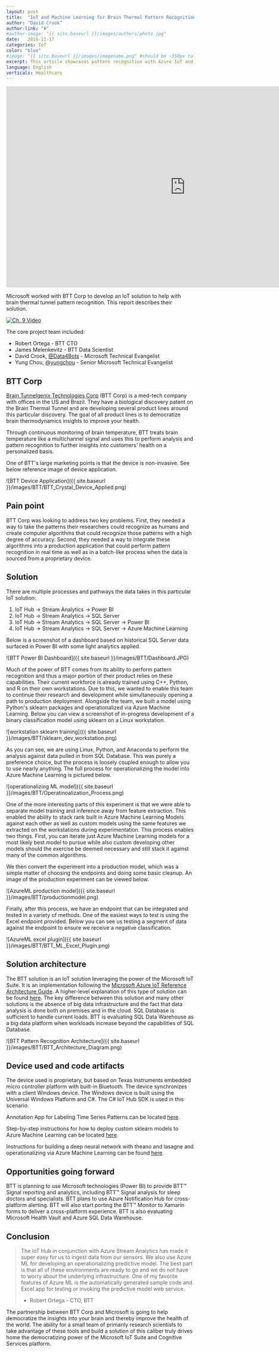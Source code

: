 ```yaml
---
layout: post
title:  "IoT and Machine Learning for Brain Thermal Pattern Recognition"
author: "David Crook"
author-link: "#"
#author-image: "{{ site.baseurl }}/images/authors/photo.jpg"
date:   2016-11-17
categories: IoT
color: "blue"
#image: "{{ site.baseurl }}/images/imagename.png" #should be ~350px tall
excerpt: This article showcases pattern recognition with Azure IoT and Machine Learning.
language: English
verticals: Healthcare
---
```



<iframe src="https://channel9.msdn.com/Shows/Microsoft-Technical-Case-Studies/Brain-Project/player" width="960" height="540" allowFullScreen frameBorder="0"></iframe>


Microsoft worked with BTT Corp to develop an IoT solution to help with brain thermal tunnel pattern recognition. This report describes their solution.

[![Ch. 9 Video]({{site.baseurl}}/images/BTT/Video_Picture.png)](https://www.youtube.com/watch?v=oPAqVDdNVQw&feature=youtu.be)


The core project team included:

- Robert Ortega - BTT CTO
- James Melenkevitz - BTT Data Scientist
- David Crook, [@Data4Bots](https://twitter.com/Data4Bots) - Microsoft Technical Evangelist
- Yung Chou, [@yungchou](https://twitter.com/yungchou) - Senior Microsoft Technical Evangelist



## BTT Corp ##
[Brain Tunnelgenix Technologies Corp](http://www.bttcorp.com/) (BTT Corp) is a med-tech company with offices in the US and Brazil.  They have a biological discovery patent on the Brain Thermal Tunnel and are developing several product lines around this particular discovery.  The goal of all product lines is to democratize brain thermodynamics insights to improve your health.

Through continuous monitoring of brain temperature, BTT treats brain temperature like a multichannel signal and uses this to perform analysis and pattern recognition to further insights into customers' health on a personalized basis.  

One of BTT's large marketing points is that the device is non-invasive.  See below reference image of device application.

![BTT Device Application]({{ site.baseurl }}/images/BTT/BTT_Crystal_Device_Applied.png)
 
## Pain point ##

BTT Corp was looking to address two key problems.  First, they needed a way to take the patterns their researchers could recognize as humans and create computer algorithms that could recognize those patterns with a high degree of accuracy.  Second, they needed a way to integrate these algorithms into a production application that could perform pattern recognition in real time as well as in a batch-like process when the data is sourced from a proprietary device.

 
## Solution ##

There are multiple processes and pathways the data takes in this particular IoT solution:

1. IoT Hub -> Stream Analytics -> Power BI
2. IoT Hub -> Stream Analytics -> SQL Server
2. IoT Hub -> Stream Analytics -> SQL Server -> Power BI
4. IoT Hub -> Stream Analytics -> SQL Server -> Azure Machine Learning

Below is a screenshot of a dashboard based on historical SQL Server data surfaced in Power BI with some light analytics applied.

![BTT Power BI Dashboard]({{ site.baseurl }}/images/BTT/Dashboard.JPG)

Much of the power of BTT comes from its ability to perform pattern recognition and thus a major portion of their product relies on these capabilities.  Their current workforce is already trained using C++, Python, and R on their own workstations.  Due to this, we wanted to enable this team to continue their research and development while simultaneously opening a path to production deployment.  Alongside the team, we built a model using Python's sklearn packages and operationalized via Azure Machine Learning.  Below you can view a screenshot of in-progress development of a binary classification model using sklearn on a Linux workstation. 

![workstation sklearn training]({{ site.baseurl }}/images/BTT/sklearn_dev_workstation.png)

As you can see, we are using Linux, Python, and Anaconda to perform the analysis against data pulled in from SQL Database.  This was purely a preference choice, but the process is loosely coupled enough to allow you to use nearly anything.  The full process for operationalizing the model into Azure Machine Learning is pictured below.

![operationalizing ML model]({{ site.baseurl }}/images/BTT/Operatinoalization_Process.png)

One of the more interesting parts of this experiment is that we were able to separate model training and inference away from feature extraction.  This enabled the ability to stack rank built in Azure Machine Learning Models against each other as well as custom models using the same features we extracted on the workstations during experimentation.  This process enables two things.  First, you can iterate just Azure Machine Learning models for a most likely best model to pursue while also custom developing other models should the exercise be deemed necessary and still stack it against many of the common algorithms.

We then convert the experiment into a production model, which was a simple matter of choosing the endpoints and doing some basic cleanup.  An image of the production experiment can be viewed below.

![AzureML production model]({{ site.baseurl }}/images/BTT/productionmodel.png)

Finally, after this process, we have an endpoint that can be integrated and tested in a variety of methods.  One of the easiest ways to test is using the Excel endpoint provided.  Below you can see us testing a segment of data against the endpoint to ensure we receive a negative classification.

![AzureML excel plugin]({{ site.baseurl }}/images/BTT/BTT_ML_Excel_Plugin.png)

## Solution architecture ##

The BTT solution is an IoT solution leveraging the power of the Microsoft IoT Suite.  It is an implementation following the [Microsoft Azure IoT Reference Architecture Guide](http://download.microsoft.com/download/A/4/D/A4DAD253-BC21-41D3-B9D9-87D2AE6F0719/Microsoft_Azure_IoT_Reference_Architecture.pdf).  A higher-level explanation of this type of solution can be found [here](https://channel9.msdn.com/Blogs/raw-tech/IOT-Analytics-Architecture-Whiteboard-with-David-Crook).  The key difference between this solution and many other solutions is the absence of big data infrastructure and the fact that data analysis is done both on premises and in the cloud.  SQL Database is sufficient to handle current loads.  BTT is evaluating SQL Data Warehouse as a big data platform when workloads increase beyond the capabilities of SQL Database.

![BTT Pattern Recognition Architecture]({{ site.baseurl }}/images/BTT/BTT_Architecture_Diagram.png)

## Device used and code artifacts ##

The device used is proprietary, but based on Texas Instruments embedded micro controller platform with built-in Bluetooth.  The device synchronizes with a client Windows device.  The Windows device is built using the Universal Windows Platform and C#.  The C# IoT Hub SDK is used in this scenario.

Annotation App for Labeling Time Series Patterns can be located [here](https://github.com/drcrook1/ML_Annotations). 

Step-by-step instructions for how to deploy custom sklearn models to Azure Machine Learning can be located [here](http://dacrook.com/operationalizing-sklearn-with-azure-machine-learning/).

Instructions for building a deep neural network with theano and lasagne and operationalizing via Azure Machine Learning can be found [here](https://blogs.technet.microsoft.com/machinelearning/2016/10/12/deep-neural-network-in-azure/).

## Opportunities going forward ##

BTT is planning to use Microsoft technologies (Power BI) to provide BTT™ Signal  reporting and analytics, including BTT™ Signal analysis for sleep doctors and specialists. BTT plans to use Azure Notification Hub for cross-platform alerting. BTT will also start porting the BTT™ Monitor to Xamarin forms to deliver a cross-platform experience. BTT is also evaluating Microsoft Health Vault and Azure SQL Data Warehouse.


## Conclusion ##

> The IoT Hub in conjunction with Azure Stream Analytics has made it super easy for us to ingest data from our sensors. We also use Azure ML for developing an operationalizing predictive model. The best part is that all of these environments are ready to go and we do not have to worry about the underlying infrastructure. One of my favorite features of Azure ML is the automatically generated sample code  and Excel app for testing or invoking the predictive model web service. 
> - Robert Ortega - CTO, BTT

The partnership between BTT Corp and Microsoft is going to help democratize the insights into your brain and thereby improve the health of the world.  The ability for a small team of primarily research scientists to take advantage of these tools and build a solution of this caliber truly drives home the democratizing power of the Microsoft IoT Suite and Cognitive Services platform.
